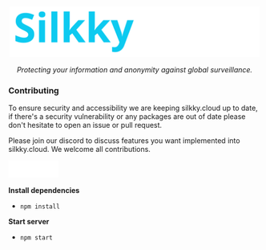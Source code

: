 <div align="center">
<a href="https://silkky.cloud/">
  <img src="public/assets/main/logo_text.svg" width="500px" alt="Silkky.Cloud" />
</a>
<p>
  <em>Protecting your information and anonymity against global surveillance.</em>
</p>
</div>

### Contributing

To ensure security and accessibility we are keeping silkky.cloud up to date, if there's a security vulnerability or any packages are out of date please don't hesitate to open an issue or pull request.

Please join our discord to discuss features you want implemented into silkky.cloud. We welcome all contributions.

<a href="https://discord.com/invite/BvqJQ3hNrQ">
  <img src="public/assets/img/discord.svg" width="100px" alt="Join our Discord" />
</a>

**Install dependencies**

- ```npm install```

**Start server**

- ```npm start```
